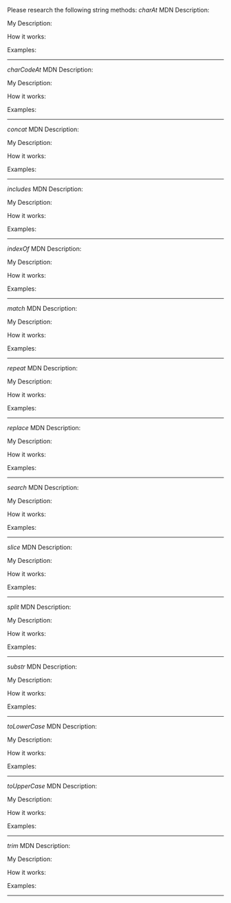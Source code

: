 Please research the following string methods:
_charAt_
MDN Description:

My Description:

How it works:

Examples:

---

_charCodeAt_
MDN Description:

My Description:

How it works:

Examples:

---

_concat_
MDN Description:

My Description:

How it works:

Examples:

---

_includes_
MDN Description:

My Description:

How it works:

Examples:

---

_indexOf_
MDN Description:

My Description:

How it works:

Examples:

---

_match_
MDN Description:

My Description:

How it works:

Examples:

---

_repeat_
MDN Description:

My Description:

How it works:

Examples:

---

_replace_
MDN Description:

My Description:

How it works:

Examples:

---

_search_
MDN Description:

My Description:

How it works:

Examples:

---

_slice_
MDN Description:

My Description:

How it works:

Examples:

---

_split_
MDN Description:

My Description:

How it works:

Examples:

---

_substr_
MDN Description:

My Description:

How it works:

Examples:

---

_toLowerCase_
MDN Description:

My Description:

How it works:

Examples:

---

_toUpperCase_
MDN Description:

My Description:

How it works:

Examples:

---

_trim_
MDN Description:

My Description:

How it works:

Examples:

---
